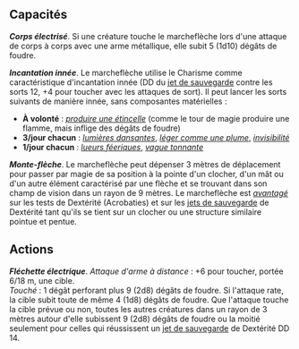## Capacités
_**Corps électrisé**_. Si une créature touche le marcheflèche lors d'une attaque de corps à corps avec une arme métallique, elle subit 5 (1d10) dégâts de foudre.

_**Incantation innée**_. Le marcheflèche utilise le Charisme comme caractéristique d'incantation innée (DD du [jet de sauvegarde](/utiliser-les-caracteristiques/#jets-de-sauvegarde) contre les sorts 12, +4 pour toucher avec les attaques de sort). Il peut lancer les sorts suivants de manière innée, sans composantes matérielles :
* **À volonté** : [_produire une étincelle_](/grimoire/produire-une-flamme/) (comme le tour de magie produire une flamme, mais inflige des dégâts de foudre)
* **3/jour chacun** : [_lumières dansantes_](/grimoire/lumieres-dansantes/), [_léger comme une plume_](/grimoire/leger-comme-une-plume/), [_invisibilité_](/grimoire/invisibilite/)
* **1/jour chacun** : [_lueurs féeriques_](/grimoire/lueurs-feeriques/), [_vague tonnante_](/grimoire/vague-tonnante/)

_**Monte-flèche**_. Le marcheflèche peut dépenser 3 mètres de déplacement pour passer par magie de sa position à la pointe d'un clocher, d'un mât ou d'un autre élément caractérisé par une flèche et se trouvant dans son champ de vision dans un rayon de 9 mètres. Le marcheflèche est [_avantagé_](/utiliser-les-caracteristiques/#avantage-et-desavantage) sur les tests de Dextérité (Acrobaties) et sur les [jets de sauvegarde](/utiliser-les-caracteristiques/#jets-de-sauvegarde) de Dextérité tant qu'ils se tient sur un clocher ou une structure similaire pointue et pentue.

## Actions
_**Fléchette électrique**_. _Attaque d'arme à distance_ : +6 pour toucher, portée 6/18 m, une cible.  
_Touché_ : 1 dégât perforant plus 9 (2d8) dégâts de foudre. Si l'attaque rate, la cible subit toute de même 4 (1d8) dégâts de foudre. Que l'attaque touche la cible prévue ou non, toutes les autres créatures dans un rayon de 3 mètres autour d'elle subissent 9 (2d8) dégâts de foudre ou la moitié seulement pour celles qui réussissent un [jet de sauvegarde](/utiliser-les-caracteristiques/#jets-de-sauvegarde) de Dextérité DD 14.
